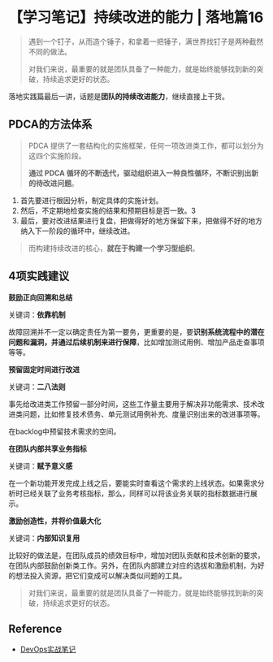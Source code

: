 # 【学习笔记】持续改进的能力 | 落地篇16

> 遇到一个钉子，从而造个锤子，和拿着一把锤子，满世界找钉子是两种截然不同的做法。
>
> 对我们来说，最重要的就是团队具备了一种能力，就是始终能够找到新的突破，持续追求更好的状态。

落地实践篇最后一讲，话题是**团队的持续改进能力**，继续直接上干货。

## PDCA的方法体系

> PDCA 提供了一套结构化的实施框架，任何一项改进类工作，都可以划分为这四个实施阶段。
>
> **通过 PDCA 循环的不断迭代，驱动组织进入一种良性循环，不断识别出新的待改进问题**。

1. 首先要进行根因分析，制定具体的实施计划。
2. 然后，不定期地检查实施的结果和预期目标是否一致。3
3. 最后，要对改进结果进行复盘，把做得好的地方保留下来，把做得不好的地方纳入下一阶段的循环中，继续改进。

> 而构建持续改进的核心，**就在于构建一个学习型组织**。

## 4项实践建议

**鼓励正向回溯和总结**

关键词：**依靠机制**

故障回溯并不一定以确定责任为第一要务，更重要的是，要**识别系统流程中的潜在问题和漏洞，并通过后续机制来进行保障**，比如增加测试用例、增加产品走查事项等等。

**预留固定时间进行改进**

关键词：**二八法则**

事先给改进类工作预留一部分时间，这些工作量主要用于解决非功能需求、技术改进类问题，比如修复技术债务、单元测试用例补充、度量识别出来的改进事项等。

在backlog中预留技术需求的空间。

**在团队内部共享业务指标**

关键词：**赋予意义感**

在一个新功能开发完成上线之后，要能实时查看这个需求的上线状态。如果需求分析时已经关联了业务考核指标，那么，同样可以将该业务关联的指标数据进行展示。

**激励创造性，并将价值最大化**

关键词：**内部知识复用**

比较好的做法是，在团队成员的绩效目标中，增加对团队贡献和技术创新的要求，在团队内部鼓励创新类工作。另外，在团队内部建立对应的选拔和激励机制，为好的想法投入资源，把它们变成可以解决类似问题的工具。

> 对我们来说，最重要的就是团队具备了一种能力，就是始终能够找到新的突破，持续追求更好的状态。

## Reference

- [DevOps实战笔记](https://time.geekbang.org/column/intro/235?code=GC0JpoFVv4WPkRF1zJR2ApOvhfke36rvSRJoaCEOd50%3D&utm_term=SPoster)